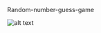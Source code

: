 Random-number-guess-game


![alt text](http://github.com/Zameerzz/random-number-guess/tree/master/public/congo.png)
